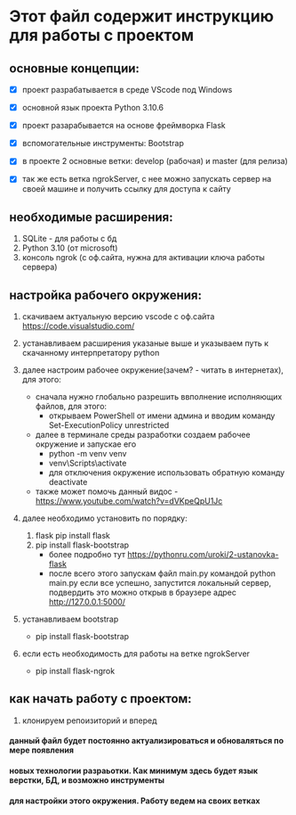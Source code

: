 # Этот файл содержит инструкцию для работы с проектом

## основные концепции: 

- [X] проект разрабатывается в среде VScode под Windows
- [X] основной язык проекта Python 3.10.6
- [X] проект разарабывается на основе фреймворка Flask
- [X] вспомогательные инструменты: Bootstrap
- [X] в проекте 2 основные ветки: develop (рабочая) и master (для релиза)
- [X] так же есть ветка ngrokServer, с нее можно запускать сервер на своей машине и получить ссылку для доступа к сайту


## необходимые расширения:
1) SQLite - для работы с бд 
2) Python 3.10 (от microsoft)
3) консоль ngrok (с оф.сайта, нужна для активации ключа работы сервера)

## настройка рабочего окружения:

1) cкачиваем актуальную версию vscode с оф.сайта https://code.visualstudio.com/
2) устанавливаем расширения указаные выше и указываем путь к скачанному интерпретатору python
3) далее настроим рабочее окружение(зачем? - читать в интернетах), для этого:
    - сначала нужно глобально разрешить ввполнение исполняющих файлов, для этого:
        - открываем PowerShell от имени админа и вводим команду Set-ExecutionPolicy unrestricted
    - далее в терминале среды разработки создаем рабочее окружение и запускае его 
      - python -m venv venv 
      - venv\Scripts\activate 
      - для отключения окружение использовать обратную команду deactivate
    - также может помочь данный видос - https://www.youtube.com/watch?v=dVKpeQpU1Jc
4) далее необходимо установить по порядку:
   1) flask pip install flask 
   2) pip install flask-bootstrap
       - более подробно тут https://pythonru.com/uroki/2-ustanovka-flask
       - после всего этого запускам  файл main.py командой python main.py
           если все успешно, запустится локальный сервер, подвердить это можно открыв в браузере адрес http://127.0.0.1:5000/

5) устанавливаем bootstrap
    - pip install flask-bootstrap
6) если есть необходимость для работы на ветке ngrokServer
    - pip install flask-ngrok 
    
## как начать работу с проектом:

1) клонируем репоизиторий и вперед

#### данный файл будет постоянно актуализироваться и обноваляться по мере появления
#### новых технологии разраьотки. Как минимум здесь будет язык верстки, БД, и возможно инструменты 
#### для настройки этого окружения. Работу ведем на своих ветках 
